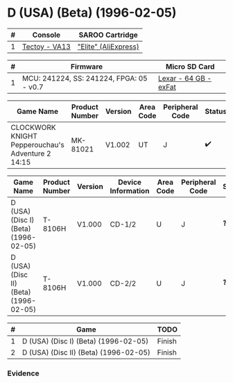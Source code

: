 # D (USA) (Beta) (1996-02-05)

| #   | Console                                                      | SAROO Cartridge                                                                                 |
| --- | ------------------------------------------------------------ | ----------------------------------------------------------------------------------------------- |
| 1   | [Tectoy - VA13](../../../../../Info/Consoles/VA13/README.md) | ["Elite" (AliExpress)](../../../../../Info/Cartridges/GuangzhouSanStarOnlineShop/1.6/README.md) |

| #   | Firmware                                 | Micro SD Card                                                                   |
| --- | ---------------------------------------- | ------------------------------------------------------------------------------- |
| 1   | MCU: 241224, SS: 241224, FPGA: 05 - v0.7 | [Lexar - 64 GB - exFat](../../../../../Info/SdCards/Lexar/64GB/exfat/README.md) |

| Game Name                                         | Product Number | Version | Area Code | Peripheral Code | Status             | Time Played |
| ------------------------------------------------- | -------------- | ------- | --------- | --------------- | ------------------ | ----------- |
| CLOCKWORK KNIGHT Pepperouchau's Adventure 2 14:15 | MK-81021       | V1.002  | UT        | J               | :heavy_check_mark: | 32 minutes  |

| Game Name                             | Product Number | Version | Device Information | Area Code | Peripheral Code | Status     | Time Played |
| ------------------------------------- | -------------- | ------- | ------------------ | --------- | --------------- | ---------- | ----------- |
| D (USA) (Disc I) (Beta) (1996-02-05)  | T-8106H        | V1.000  | CD-1/2             | U         | J               | :question: | N/A         |
| D (USA) (Disc II) (Beta) (1996-02-05) | T-8106H        | V1.000  | CD-2/2             | U         | J               | :question: | N/A         |

| #   | Game                                  | TODO   |
| --- | ------------------------------------- | ------ |
| 1   | D (USA) (Disc I) (Beta) (1996-02-05)  | Finish |
| 2   | D (USA) (Disc II) (Beta) (1996-02-05) | Finish |

### Evidence

<!-- [![](https://img.youtube.com/vi/2CEptfeUl3k/0.jpg)](https://www.youtube.com/watch?v=2CEptfeUl3k) -->
